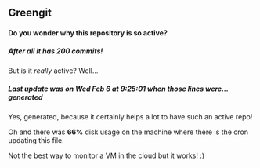 ## Greengit

#### Do you wonder why this repository is so active?

##### After all it has 200 commits!

But is it *really* active? Well...

##### Last update was on Wed Feb 6 at 9:25:01 when those lines were... generated

Yes, generated, because it certainly helps a lot to have such an active repo!

Oh and there was **66%** disk usage on the machine
where there is the cron updating this file.

Not the best way to monitor a VM in the cloud but it works! :)
